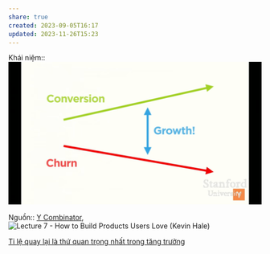 ```yaml
---
share: true
created: 2023-09-05T16:17
updated: 2023-11-26T15:23
---
```


Khái niệm:: 
![growth.png](../../../../../assets/attachments/growth.png)

Nguồn:: [Y Combinator](../../../../%CE%9E%20Ngu%E1%BB%93n/Y%20Combinator.md), ![Lecture 7 - How to Build Products Users Love (Kevin Hale)](https://www.youtube.com/watch?v=sz_LgBAGYyo)

[Tỉ lệ quay lại là thứ quan trọng nhất trong tăng trưởng](./T%E1%BB%89%20l%E1%BB%87%20quay%20l%E1%BA%A1i%20l%C3%A0%20th%E1%BB%A9%20quan%20tr%E1%BB%8Dng%20nh%E1%BA%A5t%20trong%20t%C4%83ng%20tr%C6%B0%E1%BB%9Fng.md)